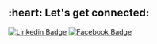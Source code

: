 <h2 align="left">:heart: Let's get connected:</h2>

[![Linkedin Badge](https://img.shields.io/badge/-Khanh_Huynh_Huu-blue?style=flat-square&logo=Linkedin&logoColor=white&link=https://linkedin.com/in/hkhansh27/)](https://linkedin.com/in/hkhansh27) [![Facebook Badge](https://img.shields.io/badge/-Huỳnh_Hữu_Khánh-3b5998?style=flat-square&labelColor=3b5998&logo=facebook&logoColor=white&link=https://www.facebook.com/hkhansh27)](https://www.facebook.com/hkhansh27)
